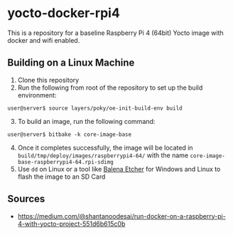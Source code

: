 # yocto-docker-rpi4
This is a repository for a baseline Raspberry Pi 4 (64bit) Yocto image with docker and wifi enabled.

## Building on a Linux Machine
1. Clone this repository
2. Run the following from root of the repository to set up the build environment: 
```console
user@server$ source layers/poky/oe-init-build-env build
```
3. To build an image, run the following command:
```console
user@server$ bitbake -k core-image-base
```
4. Once it completes successfully, the image will be located in ```build/tmp/deploy/images/raspberrypi4-64/``` with the name ```core-image-base-raspberrypi4-64.rpi-sdimg```
5. Use ```dd``` on Linux or a tool like [Balena Etcher](https://www.balena.io/etcher/) for Windows and Linux to flash the image to an SD Card

## Sources
- https://medium.com/@shantanoodesai/run-docker-on-a-raspberry-pi-4-with-yocto-project-551d6b615c0b
